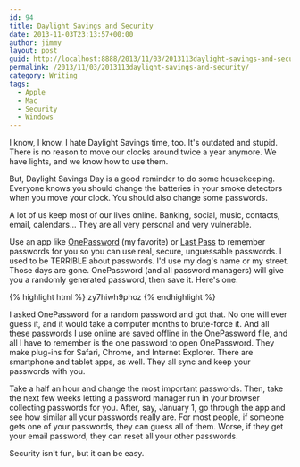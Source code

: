 ```yaml
---
id: 94
title: Daylight Savings and Security
date: 2013-11-03T23:13:57+00:00
author: jimmy
layout: post
guid: http://localhost:8888/2013/11/03/2013113daylight-savings-and-security/
permalink: /2013/11/03/2013113daylight-savings-and-security/
category: Writing
tags:
  - Apple
  - Mac
  - Security
  - Windows
---
```

I know, I know.  I hate Daylight Savings time, too.  It's outdated and stupid.  There is no reason to move our clocks around twice a year anymore.  We have lights, and we know how to use them. 

But, Daylight Savings Day is a good reminder to do some housekeeping.  Everyone knows you should change the batteries in your smoke detectors when you move your clock.  You should also change some passwords.

A lot of us keep most of our lives online.  Banking, social, music, contacts, email, calendars&#8230;  They are all very personal and very vulnerable. 

Use an app like [OnePassword][1] (my favorite) or [Last Pass][2] to remember passwords for you so you can use real, secure, unguessable passwords.  I used to be TERRIBLE about passwords.  I'd use my dog's name or my street.  Those days are gone.  OnePassword (and all password managers) will give you a randomly generated password, then save it.  Here's one:  

{% highlight html %}
zy7hiwh9phoz
{% endhighlight %}

I asked OnePassword for a random password and got that. No one will ever guess it, and it would take a computer months to brute-force it.  And all these passwords I use online are saved offline in the OnePassword file, and all I have to remember is the one password to open OnePassword.  They make plug-ins for Safari, Chrome, and Internet Explorer.  There are smartphone and tablet apps, as well.  They all sync and keep your passwords with you.

Take a half an hour and change the most important passwords.  Then, take the next few weeks letting a password manager run in your browser collecting passwords for you.  After, say, January 1, go through the app and see how similar all your passwords really are.  For most people, if someone gets one of your passwords, they can guess all of them.  Worse, if they get your email password, they can reset all your other passwords.   

Security isn't fun, but it can be easy. 

 
[1]: https://geo.itunes.apple.com/us/app/1password-password-manager/id568903335?mt=8&at=1001l3C5
[2]: https://geo.itunes.apple.com/us/app/lastpass-free-password-manager/id324613447?mt=8&at=1001l3C5